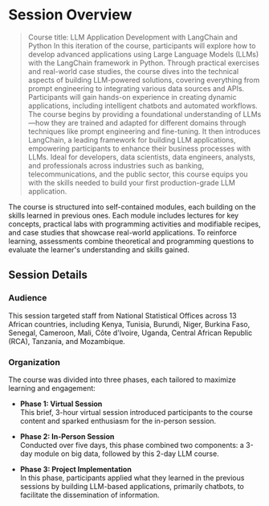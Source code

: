 # Session Overview 
> Course title: LLM Application Development with LangChain and Python
In this iteration of the course, participants will explore how to develop advanced applications using Large Language Models (LLMs) with the LangChain framework in Python. Through practical exercises and real-world case studies, the course dives into the technical aspects of building LLM-powered solutions, covering everything from prompt engineering to integrating various data sources and APIs. Participants will gain hands-on experience in creating dynamic applications, including intelligent chatbots and automated workflows. The course begins by providing a foundational understanding of LLMs—how they are trained and adapted for different domains through techniques like prompt engineering and fine-tuning. It then introduces LangChain, a leading framework for building LLM applications, empowering participants to enhance their business processes with LLMs. Ideal for developers, data scientists, data engineers, analysts, and professionals across industries such as banking, telecommunications, and the public sector, this course equips you with the skills needed to build your first production-grade LLM application.

The course is structured into self-contained modules, each building on the skills learned in previous ones. Each module includes lectures for key concepts, practical labs with programming activities and modifiable recipes, and case studies that showcase real-world applications. To reinforce learning, assessments combine theoretical and programming questions to evaluate the learner's understanding and skills gained.

## Session Details

### Audience
This session targeted staff from National Statistical Offices across 13 African countries, including Kenya, Tunisia, Burundi, Niger, Burkina Faso, Senegal, Cameroon, Mali, Côte d'Ivoire, Uganda, Central African Republic (RCA), Tanzania, and Mozambique.

### Organization
The course was divided into three phases, each tailored to maximize learning and engagement:

- **Phase 1: Virtual Session**  
  This brief, 3-hour virtual session introduced participants to the course content and sparked enthusiasm for the in-person session.

- **Phase 2: In-Person Session**  
  Conducted over five days, this phase combined two components: a 3-day module on big data, followed by this 2-day LLM course.

- **Phase 3: Project Implementation**  
  In this phase, participants applied what they learned in the previous sessions by building LLM-based applications, primarily chatbots, to facilitate the dissemination of information.

